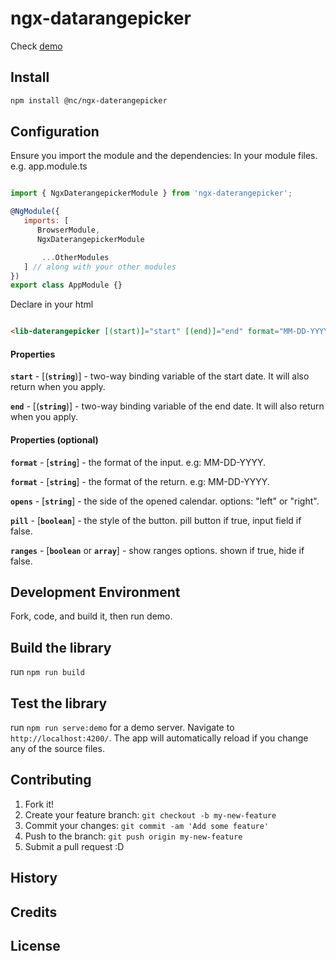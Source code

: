 # ngx-datarangepicker

Check [demo](https://qqnc.github.io/ngx-daterangepicker/)

## Install
```bash
npm install @nc/ngx-daterangepicker
```

## Configuration

Ensure you import the module and the dependencies:
In your module files. e.g. app.module.ts

```javascript

import { NgxDaterangepickerModule } from 'ngx-daterangepicker';

@NgModule({
   imports: [
      BrowserModule,
      NgxDaterangepickerModule

       ...OtherModules 
   ] // along with your other modules
})
export class AppModule {}
```

Declare in your html

```html

<lib-daterangepicker [(start)]="start" [(end)]="end" format="MM-DD-YYYY" opens="left" [pill]="true"></lib-daterangepicker>

```

#### Properties

**`start`** - [(**`string`**)] - two-way binding variable of the start date.  It will also return when you apply.

**`end`** - [(**`string`**)] - two-way binding variable of the end date. It will also return when you apply.

#### Properties (optional)

**`format`** - [**`string`**] - the format of the input.  e.g: MM-DD-YYYY.

**`format`** - [**`string`**] - the format of the return.  e.g: MM-DD-YYYY.

**`opens`** - [**`string`**] - the side of the opened calendar. options: "left" or "right".

**`pill`** - [**`boolean`**] - the style of the button.  pill button if true, input field if false.

**`ranges`** - [**`boolean`** or **`array`**] - show ranges options.  shown if true, hide if false.


## Development Environment

Fork, code, and build it, then run demo.

## Build the library

run `npm run build`

## Test the library

run `npm run serve:demo` for a demo server. Navigate to `http://localhost:4200/`. The app will automatically reload if you change any of the source files.


## Contributing

1. Fork it!
2. Create your feature branch: `git checkout -b my-new-feature`
3. Commit your changes: `git commit -am 'Add some feature'`
4. Push to the branch: `git push origin my-new-feature`
5. Submit a pull request :D

## History


## Credits


## License
